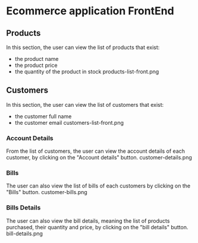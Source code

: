 # Ecommerce application FrontEnd
## Products
In this section, the user can view the list of products that exist:
 - the product name
 - the product price
 - the quantity of the product in stock
products-list-front.png
## Customers
In this section, the user can view the list of customers that exist:
 - the customer full name
 - the customer email 
customers-list-front.png
### Account Details
From the list of customers, the user can view the account details of each customer, by clicking on the "Account details" button.
customer-details.png
### Bills
The user can also view the list of bills of each customers by clicking on the "Bills" button.
customer-bills.png
### Bills Details
The user can also view the bill details, meaning the list of products purchased, their quantity and price, by clicking on the "bill details" button.
bill-details.png
